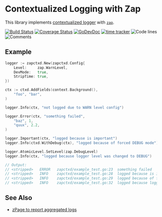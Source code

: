# Contextualized Logging with Zap

This library implements [contextualized logger](https://pkg.go.dev/github.com/bool64/ctxd#Logger) with 
[`zap`](https://pkg.go.dev/go.uber.org/zap).

[![Build Status](https://github.com/bool64/zapctxd/workflows/test-unit/badge.svg)](https://github.com/bool64/zapctxd/actions?query=branch%3Amaster+workflow%3Atest-unit)
[![Coverage Status](https://codecov.io/gh/bool64/zapctxd/branch/master/graph/badge.svg)](https://codecov.io/gh/bool64/zapctxd)
[![GoDevDoc](https://img.shields.io/badge/dev-doc-00ADD8?logo=go)](https://pkg.go.dev/github.com/bool64/zapctxd)
[![time tracker](https://wakatime.com/badge/github/bool64/zapctxd.svg)](https://wakatime.com/badge/github/bool64/zapctxd)
![Code lines](https://sloc.xyz/github/bool64/zapctxd/?category=code)
![Comments](https://sloc.xyz/github/bool64/zapctxd/?category=comments)

## Example

```go
logger := zapctxd.New(zapctxd.Config{
    Level:     zap.WarnLevel,
    DevMode:   true,
    StripTime: true,
})

ctx := ctxd.AddFields(context.Background(),
    "foo", "bar",
)

logger.Info(ctx, "not logged due to WARN level config")

logger.Error(ctx, "something failed",
    "baz", 1,
    "quux", 2.2,
)

logger.Important(ctx, "logged because is important")
logger.Info(ctxd.WithDebug(ctx), "logged because of forced DEBUG mode")

logger.AtomicLevel.SetLevel(zap.DebugLevel)
logger.Info(ctx, "logged because logger level was changed to DEBUG")

// Output:
// <stripped>	ERROR	zapctxd/example_test.go:23	something failed	{"baz": 1, "quux": 2.2, "foo": "bar"}
// <stripped>	INFO	zapctxd/example_test.go:28	logged because is important	{"foo": "bar"}
// <stripped>	INFO	zapctxd/example_test.go:29	logged because of forced DEBUG mode	{"foo": "bar"}
// <stripped>	INFO	zapctxd/example_test.go:32	logged because logger level was changed to DEBUG	{"foo": "bar"} 
```

## See Also

* [zPage to report aggregated logs](https://github.com/bool64/logz)
